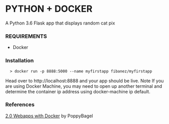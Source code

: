 # PYTHON + DOCKER

A Python 3.6 Flask app that displays random cat pix

### REQUIREMENTS
* Docker

### Installation
```
  > docker run -p 8888:5000 --name myfirstapp fibanez/myfirstapp
```

Head over to http://localhost:8888 and your app should be live. Note If you are using Docker Machine, you may need to open up another terminal and determine the container ip address using docker-machine ip default.

### References 
[2.0 Webapps with Docker](https://github.com/docker/labs/blob/master/beginner/chapters/webapps.md) by PoppyBagel